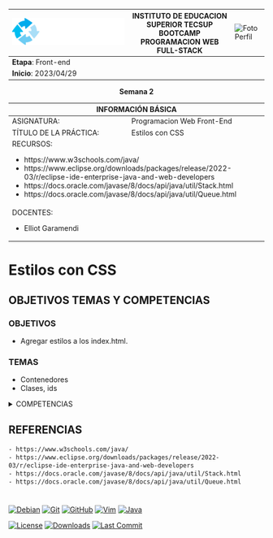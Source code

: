 <div align="center">
<table>
    <theader>
        <tr>
            <td><img src="./img/logo-tecsup.svg" alt="EPIS" style="width:4rem%; height:auto"/></td>
            <th>
                <span style="font-weight:bold;">INSTITUTO DE EDUCACION SUPERIOR TECSUP</span><br />
                <span style="font-weight:bold;">BOOTCAMP</span><br />
                <span style="font-weight:bold;">PROGRAMACION WEB FULL-STACK</span><br/>
            </th>
            <td><img src="../img/foto-perfil.jpg" alt="Foto Perfil" style="width:2rem; height:auto"/></td>
        </tr>
    </theader>
    <tbody>
        <tr><td colspan="3"><span style="font-weight:bold;">Etapa</span>: Front-end</td></tr>
        <tr><td><span style="font-weight:bold;">Inicio</span>:  2023/04/29</td></tr>
    </tbody>
</table>
</div>

<div align="center">
<span style="font-weight:bold;">Semana 2</span><br />
</div>

<table>
<theader>
<tr><th colspan="6">INFORMACIÓN BÁSICA</th></tr>
</theader>
<tbody>
<tr><td>ASIGNATURA:</td><td colspan="5">Programacion Web Front-End</td></tr>
<tr><td>TÍTULO DE LA PRÁCTICA:</td><td colspan="5">Estilos con CSS</td></tr>
<tr>
</tr>
<tr>
</tr>
<tr><td colspan="6">RECURSOS:
    <ul>
        <li>https://www.w3schools.com/java/</li>
        <li>https://www.eclipse.org/downloads/packages/release/2022-03/r/eclipse-ide-enterprise-java-and-web-developers</li>
        <li>https://docs.oracle.com/javase/8/docs/api/java/util/Stack.html</li>
        <li>https://docs.oracle.com/javase/8/docs/api/java/util/Queue.html</li>
    </ul>
</td>
</<tr>
<tr><td colspan="6">DOCENTES:
<ul>
<li>Elliot Garamendi</li>
</ul>
</td>
<tr>
</tdbody>
</table>

# Estilos con CSS

## OBJETIVOS TEMAS Y COMPETENCIAS

### OBJETIVOS

- Agregar estilos a los index.html.

### TEMAS
- Contenedores
- Clases, ids

<details>
<summary>COMPETENCIAS</summary>

- Construye paginas web usando html como estructura general, y agrega estilos con css a las paginas.

</details>

## REFERENCIAS
    - https://www.w3schools.com/java/
    - https://www.eclipse.org/downloads/packages/release/2022-03/r/eclipse-ide-enterprise-java-and-web-developers
    - https://docs.oracle.com/javase/8/docs/api/java/util/Stack.html
    - https://docs.oracle.com/javase/8/docs/api/java/util/Queue.html
#

[license]: https://img.shields.io/github/license/rescobedoq/pw2?label=rescobedoq
[license-file]: https://github.com/rescobedoq/pw2/blob/main/LICENSE

[downloads]: https://img.shields.io/github/downloads/rescobedoq/pw2/total?label=Downloads
[releases]: https://github.com/rescobedoq/pw2/releases/

[last-commit]: https://img.shields.io/github/last-commit/rescobedoq/pw2?label=Last%20Commit

[Debian]: https://img.shields.io/badge/Debian-D70A53?style=for-the-badge&logo=debian&logoColor=white
[debian-site]: https://www.debian.org/index.es.html

[Git]: https://img.shields.io/badge/git-%23F05033.svg?style=for-the-badge&logo=git&logoColor=white
[git-site]: https://git-scm.com/

[GitHub]: https://img.shields.io/badge/github-%23121011.svg?style=for-the-badge&logo=github&logoColor=white
[github-site]: https://github.com/

[Vim]: https://img.shields.io/badge/VIM-%2311AB00.svg?style=for-the-badge&logo=vim&logoColor=white
[vim-site]: https://www.vim.org/

[Java]: https://img.shields.io/badge/java-%23ED8B00.svg?style=for-the-badge&logo=java&logoColor=white
[java-site]: https://docs.oracle.com/javase/tutorial/


[![Debian][Debian]][debian-site]
[![Git][Git]][git-site]
[![GitHub][GitHub]][github-site]
[![Vim][Vim]][vim-site]
[![Java][Java]][java-site]

[![License][license]][license-file]
[![Downloads][downloads]][releases]
[![Last Commit][last-commit]][releases]